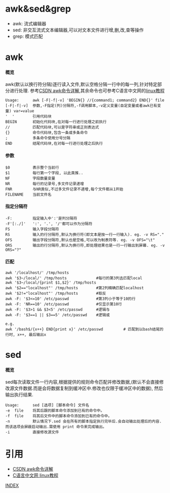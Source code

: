 # awk&sed&grep

* awk: 流式编辑器
* sed: 非交互流式文本编辑器,可以对文本文件进行增,删,改,查等操作
* grep: 模式匹配

# awk
#### 概览

awk(默认以换行符分隔)逐行读入文件,默认空格分隔一行中的每一列,针对特定部分进行处理. 参考[CSDN awk命令详解](https://blog.csdn.net/anqixiang/article/details/117903529),其余命令也可参考C语言中文网的[linux教程](http://c.biancheng.net/linux_tutorial/text_processing/)
```
Usage:      awk [-F|-f|-v] 'BEGIN{} //{command1; command2} END{}' file
[-F|-f|-v]  参数,-F指定(列)分隔符,-f调用脚本,-v定义变量(自定变量或者awk已有变量) var=value
'  '        引用代码块
BEGIN       初始化代码块,在对每一行进行处理之前执行
//          匹配代码块,可以是字符串或正则表达式
{}          命令代码块,包含一条或多条命令
;           多条命令使用分号分隔
END         结尾代码块,在对每一行进行处理之后执行
```

#### 参数
```
$0          表示整个当前行
$1          每行第一个字段, 以此类推..
NF          字段数量变量
NR          每行的记录号,多文件记录递增
FNR         与NR类似,不过多文件记录不递增,每个文件都从1开始
FILENAME    当前文件名
```

#### 指定分隔符
```
-F:         指定输入中':'是列分隔符
-F'[:./]'   ':', '.', '/'都可以作为分隔符
FS          输入字段分隔符
RS          输入的行分隔符,默认为换行符(即文本是按一行一行输入). eg. -v RS="." 
OFS         输出字段分隔符,默认也是空格,可以改为制表符等. eg. -v OFS="\t"
ORS         输出的行分隔符,默认为换行符,即处理结果也是一行一行输出到屏幕. eg. -v ORS="?"
```

#### 匹配
```
awk '/localhost/' /tmp/hosts
awk '$3~/local/' /tmp/hosts             #每行的第3列去匹配local
awk '$3~/local/{print $1,$2}' /tmp/hosts
awk '$2=="localhost"' /tmp/hosts        #第2列精确匹配localhost
awk '$2!="localhost"' /tmp/hosts        #取反
awk -F: '$3<=10' /etc/passwd            #第3列小于等于10的行
awk -F: 'NR==10' /etc/passwd            #仅显示第10行
awk -F: '$3>1 && $3<5' /etc/passwd      #逻辑与
awk -F: '$3==1 || $3==5' /etc/passwd    #逻辑或

e.g.
awk '/bash$/{x++} END{print x}' /etc/passwd         # 匹配到以bash结尾的行时, x++, 最后输出x
```

# sed
#### 概览

sed每次读取文件一行内容,根据提供的规则命令匹配并修改数据,(默认不会直接修改源文件数据.而是会将数据复制到缓冲区中.修改也仅限于缓冲区中的数据), 然后输出执行结果.

```
Usage:      sed [选项] [脚本命令] 文件名
-e  file    将其后跟的脚本命令添加到已有的命令中。
-f  file    将其后文件中的脚本命令添加到已有的命令中。
-n          默认情况下.sed 会在所有的脚本指定执行完毕后.会自动输出处理后的内容.而该选项会屏蔽启动输出.需使用 print 命令来完成输出。
-i          直接修改源文件
```


# 引用
* [CSDN awk命令详解](https://blog.csdn.net/anqixiang/article/details/117903529)
* [C语言中文网 linux教程](http://c.biancheng.net/linux_tutorial/text_processing/)

[INDEX](https://payne81.github.io/rookie_diary/)

